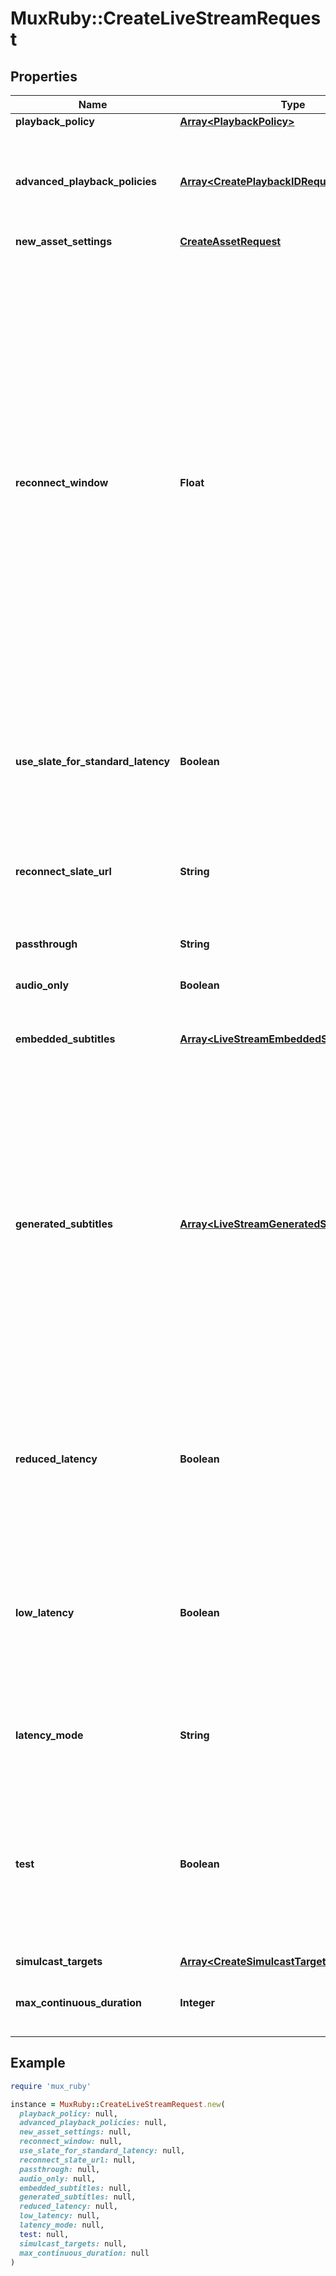 # MuxRuby::CreateLiveStreamRequest

## Properties

| Name | Type | Description | Notes |
| ---- | ---- | ----------- | ----- |
| **playback_policy** | [**Array&lt;PlaybackPolicy&gt;**](PlaybackPolicy.md) |  | [optional] |
| **advanced_playback_policies** | [**Array&lt;CreatePlaybackIDRequest&gt;**](CreatePlaybackIDRequest.md) | An array of playback policy objects that you want applied to this asset and available through &#x60;playback_ids&#x60;. &#x60;advanced_playback_policies&#x60; must be used instead of &#x60;playback_policy&#x60; when creating a DRM playback ID.  | [optional] |
| **new_asset_settings** | [**CreateAssetRequest**](CreateAssetRequest.md) |  | [optional] |
| **reconnect_window** | **Float** | When live streaming software disconnects from Mux, either intentionally or due to a drop in the network, the Reconnect Window is the time in seconds that Mux should wait for the streaming software to reconnect before considering the live stream finished and completing the recorded asset. Defaults to 60 seconds on the API if not specified.  If not specified directly, Standard Latency streams have a Reconnect Window of 60 seconds; Reduced and Low Latency streams have a default of 0 seconds, or no Reconnect Window. For that reason, we suggest specifying a value other than zero for Reduced and Low Latency streams.  Reduced and Low Latency streams with a Reconnect Window greater than zero will insert slate media into the recorded asset while waiting for the streaming software to reconnect or when there are brief interruptions in the live stream media. When using a Reconnect Window setting higher than 60 seconds with a Standard Latency stream, we highly recommend enabling slate with the &#x60;use_slate_for_standard_latency&#x60; option.  | [optional][default to 60] |
| **use_slate_for_standard_latency** | **Boolean** | By default, Standard Latency live streams do not have slate media inserted while waiting for live streaming software to reconnect to Mux. Setting this to true enables slate insertion on a Standard Latency stream. | [optional][default to false] |
| **reconnect_slate_url** | **String** | The URL of the image file that Mux should download and use as slate media during interruptions of the live stream media. This file will be downloaded each time a new recorded asset is created from the live stream. If this is not set, the default slate media will be used. | [optional] |
| **passthrough** | **String** |  | [optional] |
| **audio_only** | **Boolean** | Force the live stream to only process the audio track when the value is set to true. Mux drops the video track if broadcasted. | [optional] |
| **embedded_subtitles** | [**Array&lt;LiveStreamEmbeddedSubtitleSettings&gt;**](LiveStreamEmbeddedSubtitleSettings.md) | Describe the embedded closed caption contents of the incoming live stream. | [optional] |
| **generated_subtitles** | [**Array&lt;LiveStreamGeneratedSubtitleSettings&gt;**](LiveStreamGeneratedSubtitleSettings.md) | Configure the incoming live stream to include subtitles created with automatic speech recognition. Each Asset created from a live stream with &#x60;generated_subtitles&#x60; configured will automatically receive two text tracks. The first of these will have a &#x60;text_source&#x60; value of &#x60;generated_live&#x60;, and will be available with &#x60;ready&#x60; status as soon as the stream is live. The second text track will have a &#x60;text_source&#x60; value of &#x60;generated_live_final&#x60; and will contain subtitles with improved accuracy, timing, and formatting. However, &#x60;generated_live_final&#x60; tracks will not be available in &#x60;ready&#x60; status until the live stream ends. If an Asset has both &#x60;generated_live&#x60; and &#x60;generated_live_final&#x60; tracks that are &#x60;ready&#x60;, then only the &#x60;generated_live_final&#x60; track will be included during playback. | [optional] |
| **reduced_latency** | **Boolean** | This field is deprecated. Please use &#x60;latency_mode&#x60; instead. Latency is the time from when the streamer transmits a frame of video to when you see it in the player. Set this if you want lower latency for your live stream. Read more here: https://mux.com/blog/reduced-latency-for-mux-live-streaming-now-available/ | [optional] |
| **low_latency** | **Boolean** | This field is deprecated. Please use &#x60;latency_mode&#x60; instead. Latency is the time from when the streamer transmits a frame of video to when you see it in the player. Setting this option will enable compatibility with the LL-HLS specification for low-latency streaming. This typically has lower latency than Reduced Latency streams, and cannot be combined with Reduced Latency. | [optional] |
| **latency_mode** | **String** | Latency is the time from when the streamer transmits a frame of video to when you see it in the player. Set this as an alternative to setting low latency or reduced latency flags. | [optional] |
| **test** | **Boolean** | Marks the live stream as a test live stream when the value is set to true. A test live stream can help evaluate the Mux Video APIs without incurring any cost. There is no limit on number of test live streams created. Test live streams are watermarked with the Mux logo and limited to 5 minutes. The test live stream is disabled after the stream is active for 5 mins and the recorded asset also deleted after 24 hours. | [optional] |
| **simulcast_targets** | [**Array&lt;CreateSimulcastTargetRequest&gt;**](CreateSimulcastTargetRequest.md) |  | [optional] |
| **max_continuous_duration** | **Integer** | The time in seconds a live stream may be continuously active before being disconnected. Defaults to 12 hours. | [optional][default to 43200] |

## Example

```ruby
require 'mux_ruby'

instance = MuxRuby::CreateLiveStreamRequest.new(
  playback_policy: null,
  advanced_playback_policies: null,
  new_asset_settings: null,
  reconnect_window: null,
  use_slate_for_standard_latency: null,
  reconnect_slate_url: null,
  passthrough: null,
  audio_only: null,
  embedded_subtitles: null,
  generated_subtitles: null,
  reduced_latency: null,
  low_latency: null,
  latency_mode: null,
  test: null,
  simulcast_targets: null,
  max_continuous_duration: null
)
```

